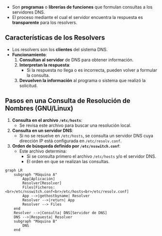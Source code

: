 - Son **programas** o **librerías de funciones** que formulan consultas a los servidores DNS.
- El proceso mediante el cual el servidor encuentra la respuesta es **transparente** para los resolvers.

## **Características de los Resolvers**

- Los resolvers son los **clientes** del sistema DNS.
- **Funcionamiento**:
    1. **Consultan al servidor** de DNS para obtener información.
    2. **Interpretan la respuesta**:
        - Si la respuesta no llega o es incorrecta, pueden volver a formular la consulta.
    3. **Devuelven la información** al programa o sistema que realizó la solicitud.

## **Pasos en una Consulta de Resolución de Nombres (GNU/Linux)**

1. **Consulta en el archivo `/etc/hosts`**:
    - Se revisa este archivo para buscar una resolución local.
2. **Consulta en un servidor DNS**:
    - Si no se resuelve en `/etc/hosts`, se consulta un servidor DNS cuya dirección IP está configurada en `/etc/resolv.conf`.
3. **Orden de búsqueda definido por `/etc/nsswitch.conf`**:
    - Este archivo determina:
        - Si se consulta primero el archivo `/etc/hosts` y/o el servidor DNS.
        - El orden en que se realizan las consultas.
```mermaid
graph LR
    subgraph "Máquina A"
        App[Aplicación]
        Resolver[Resolver]
        Files[Ficheros:<br>/etc/nsswitch.conf<br>/etc/hosts<br>/etc/resolv.conf]
        App -->|gethostbyname| Resolver
        Resolver -->|return| App
        Resolver --> Files
    end
    Resolver -->|Consulta| DNS[Servidor de DNS]
    DNS -->|Respuesta| Resolver
    subgraph "Máquina B"
        DNS
    end
```

